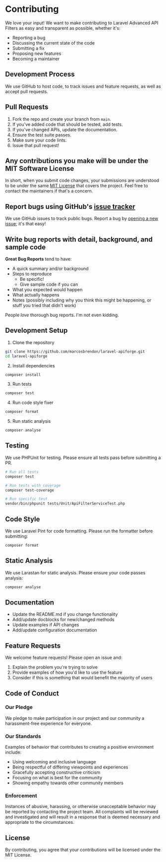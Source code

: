 # Contributing

We love your input! We want to make contributing to Laravel Advanced API Filters as easy and transparent as possible, whether it's:

- Reporting a bug
- Discussing the current state of the code
- Submitting a fix
- Proposing new features
- Becoming a maintainer

## Development Process

We use GitHub to host code, to track issues and feature requests, as well as accept pull requests.

## Pull Requests

1. Fork the repo and create your branch from `main`.
2. If you've added code that should be tested, add tests.
3. If you've changed APIs, update the documentation.
4. Ensure the test suite passes.
5. Make sure your code lints.
6. Issue that pull request!

## Any contributions you make will be under the MIT Software License

In short, when you submit code changes, your submissions are understood to be under the same [MIT License](http://choosealicense.com/licenses/mit/) that covers the project. Feel free to contact the maintainers if that's a concern.

## Report bugs using GitHub's [issue tracker](../../issues)

We use GitHub issues to track public bugs. Report a bug by [opening a new issue](../../issues/new); it's that easy!

## Write bug reports with detail, background, and sample code

**Great Bug Reports** tend to have:

- A quick summary and/or background
- Steps to reproduce
  - Be specific!
  - Give sample code if you can
- What you expected would happen
- What actually happens
- Notes (possibly including why you think this might be happening, or stuff you tried that didn't work)

People *love* thorough bug reports. I'm not even kidding.

## Development Setup

1. Clone the repository
```bash
git clone https://github.com/marcosbrendon/laravel-apiforge.git
cd laravel-apiforge
```

2. Install dependencies
```bash
composer install
```

3. Run tests
```bash
composer test
```

4. Run code style fixer
```bash
composer format
```

5. Run static analysis
```bash
composer analyse
```

## Testing

We use PHPUnit for testing. Please ensure all tests pass before submitting a PR.

```bash
# Run all tests
composer test

# Run tests with coverage
composer test-coverage

# Run specific test
vendor/bin/phpunit tests/Unit/ApiFilterServiceTest.php
```

## Code Style

We use Laravel Pint for code formatting. Please run the formatter before submitting:

```bash
composer format
```

## Static Analysis

We use Larastan for static analysis. Please ensure your code passes analysis:

```bash
composer analyse
```

## Documentation

- Update the README.md if you change functionality
- Add/update docblocks for new/changed methods
- Update examples if API changes
- Add/update configuration documentation

## Feature Requests

We welcome feature requests! Please open an issue and:

1. Explain the problem you're trying to solve
2. Provide examples of how you'd like to use the feature
3. Consider if this is something that would benefit the majority of users

## Code of Conduct

### Our Pledge

We pledge to make participation in our project and our community a harassment-free experience for everyone.

### Our Standards

Examples of behavior that contributes to creating a positive environment include:

* Using welcoming and inclusive language
* Being respectful of differing viewpoints and experiences
* Gracefully accepting constructive criticism
* Focusing on what is best for the community
* Showing empathy towards other community members

### Enforcement

Instances of abusive, harassing, or otherwise unacceptable behavior may be reported by contacting the project team. All complaints will be reviewed and investigated and will result in a response that is deemed necessary and appropriate to the circumstances.

## License

By contributing, you agree that your contributions will be licensed under the MIT License.